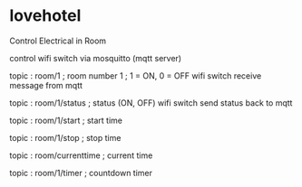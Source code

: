 # lovehotel
Control Electrical in Room


control wifi switch via mosquitto (mqtt server)


topic : room/1 ; room number 1 ; 1 = ON, 0 = OFF wifi switch receive message from mqtt

topic : room/1/status ; status (ON, OFF) wifi switch send status back to mqtt

topic : room/1/start ; start time

topic : room/1/stop ; stop time

topic : room/currenttime ; current time

topic : room/1/timer ; countdown timer
